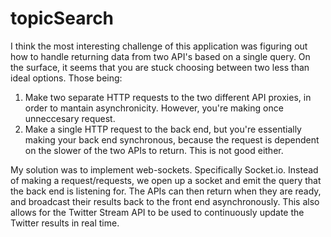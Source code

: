 # topicSearch

I think the most interesting challenge of this application was figuring out how to handle returning data from two API's based on a single query. On the surface, it seems that you are stuck choosing between two less than ideal options. Those being:

1. Make two separate HTTP requests to the two different API proxies, in order to mantain asynchronicity. However, you're making once unneccesary request.
2. Make a single HTTP request to the back end, but you're essentially making your back end synchronous, because the request is dependent on the slower of the two APIs to return. This is not good either.

My solution was to implement web-sockets. Specifically Socket.io. Instead of making a request/requests, we open up a socket and emit the query that the back end is listening for. The APIs can then return when they are ready, and broadcast their results back to the front end asynchronously. This also allows for the Twitter Stream API to be used to continuously update the Twitter results in real time.
